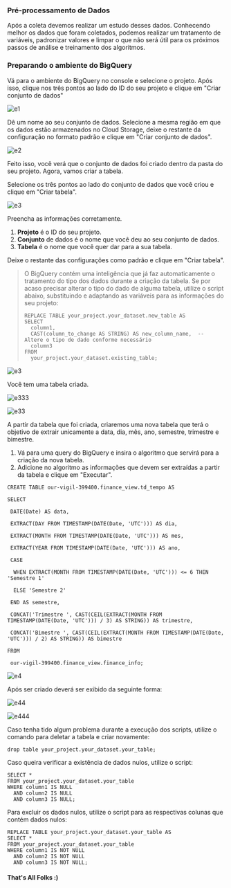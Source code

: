 ### Pré-processamento de Dados

Após a coleta devemos realizar um estudo desses dados. Conhecendo melhor os dados que foram coletados, podemos realizar um tratamento de variáveis, padronizar valores e limpar o que não será útil para os próximos passos de análise e treinamento dos algoritmos.



### Preparando o ambiente do BigQuery

Vá para o ambiente do BigQuery no console e selecione o projeto. Após isso, clique nos três pontos ao lado do ID do seu projeto e clique em "Criar conjunto de dados"

![e1](C:\Users\Amanda\Downloads\drive-download-20231014T155744Z-001\Screenshot_2.png)

Dê um nome ao seu conjunto de dados. Selecione a mesma região em que os dados estão armazenados no Cloud Storage, deixe o restante da configuração no formato padrão e clique em "Criar conjunto de dados".

![e2](C:\Users\Amanda\Downloads\drive-download-20231014T155744Z-001\Screenshot_3.png)

Feito isso, você verá que o conjunto de dados foi criado dentro da pasta do seu projeto. Agora, vamos criar a tabela.

Selecione os três pontos ao lado do conjunto de dados que você criou e clique em "Criar tabela".

![e3](C:\Users\Amanda\Downloads\drive-download-20231014T155744Z-001\Screenshot_4.png)

Preencha as informações corretamente.

1. **Projeto** é o ID do seu projeto.
2. **Conjunto** de dados é o nome que você deu ao seu conjunto de dados.
3. **Tabela** é o nome que você quer dar para a sua tabela.

Deixe o restante das configurações como padrão e clique em "Criar tabela".

> O BigQuery contém uma inteligência que já faz automaticamente o tratamento do tipo dos dados durante a criação da tabela. Se por acaso precisar alterar o tipo do dado de alguma tabela, utilize o script abaixo, substituindo e adaptando as variáveis para as informações do seu projeto:
>
> ```
> REPLACE TABLE your_project.your_dataset.new_table AS
> SELECT
>   column1,
>   CAST(column_to_change AS STRING) AS new_column_name,  -- Altere o tipo de dado conforme necessário
>   column3
> FROM
>   your_project.your_dataset.existing_table;
> ```

![e3](C:\Users\Amanda\Downloads\drive-download-20231014T155744Z-001\Screenshot_6.png)

Você tem uma tabela criada.

![e333](C:\Users\Amanda\Downloads\drive-download-20231014T155744Z-001\Screenshot_7.png)

![e33](C:\Users\Amanda\Downloads\drive-download-20231014T155744Z-001\Screenshot_8.png)

A partir da tabela que foi criada, criaremos uma nova tabela que terá o objetivo de extrair unicamente a data, dia, mês, ano, semestre, trimestre e bimestre.

1. Vá para uma query do BigQuery e insira o algoritmo que servirá para a criação da nova tabela.
2. Adicione no algoritmo as informações que devem ser extraídas a partir da tabela e clique em "Executar".

```
CREATE TABLE our-vigil-399400.finance_view.td_tempo AS

SELECT

 DATE(Date) AS data,

 EXTRACT(DAY FROM TIMESTAMP(DATE(Date, 'UTC'))) AS dia,

 EXTRACT(MONTH FROM TIMESTAMP(DATE(Date, 'UTC'))) AS mes,

 EXTRACT(YEAR FROM TIMESTAMP(DATE(Date, 'UTC'))) AS ano,

 CASE 

  WHEN EXTRACT(MONTH FROM TIMESTAMP(DATE(Date, 'UTC'))) <= 6 THEN 'Semestre 1'

  ELSE 'Semestre 2'

 END AS semestre,

 CONCAT('Trimestre ', CAST(CEIL(EXTRACT(MONTH FROM TIMESTAMP(DATE(Date, 'UTC'))) / 3) AS STRING)) AS trimestre,

 CONCAT('Bimestre ', CAST(CEIL(EXTRACT(MONTH FROM TIMESTAMP(DATE(Date, 'UTC'))) / 2) AS STRING)) AS bimestre

FROM

 our-vigil-399400.finance_view.finance_info;
```

![e4](C:\Users\Amanda\Documents\Lightshot\Screenshot_10.png)

Após ser criado deverá ser exibido da seguinte forma:

![e44](C:\Users\Amanda\Documents\Lightshot\Screenshot_11.png)

![e444](C:\Users\Amanda\Documents\Lightshot\Screenshot_12.png)

Caso tenha tido algum problema durante a execução dos scripts, utilize o comando para deletar a tabela e criar novamente:

```
drop table your_project.your_dataset.your_table;
```

Caso queira verificar a existência de dados nulos, utilize o script:

```
SELECT *
FROM your_project.your_dataset.your_table
WHERE column1 IS NULL
  AND column2 IS NULL
  AND column3 IS NULL;
```

Para excluir os dados nulos, utilize o script para as respectivas colunas que contém dados nulos:

```
REPLACE TABLE your_project.your_dataset.your_table AS
SELECT *
FROM your_project.your_dataset.your_table
WHERE column1 IS NOT NULL
  AND column2 IS NOT NULL
  AND column3 IS NOT NULL;
```

#### That's All Folks :)